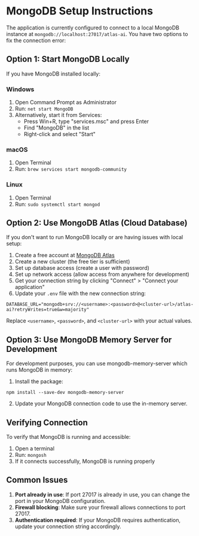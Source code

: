 # MongoDB Setup Instructions

The application is currently configured to connect to a local MongoDB instance at `mongodb://localhost:27017/atlas-ai`. You have two options to fix the connection error:

## Option 1: Start MongoDB Locally

If you have MongoDB installed locally:

### Windows
1. Open Command Prompt as Administrator
2. Run: `net start MongoDB`
3. Alternatively, start it from Services:
   - Press Win+R, type "services.msc" and press Enter
   - Find "MongoDB" in the list
   - Right-click and select "Start"

### macOS
1. Open Terminal
2. Run: `brew services start mongodb-community`

### Linux
1. Open Terminal
2. Run: `sudo systemctl start mongod`

## Option 2: Use MongoDB Atlas (Cloud Database)

If you don't want to run MongoDB locally or are having issues with local setup:

1. Create a free account at [MongoDB Atlas](https://www.mongodb.com/cloud/atlas)
2. Create a new cluster (the free tier is sufficient)
3. Set up database access (create a user with password)
4. Set up network access (allow access from anywhere for development)
5. Get your connection string by clicking "Connect" > "Connect your application"
6. Update your `.env` file with the new connection string:

```
DATABASE_URL="mongodb+srv://<username>:<password>@<cluster-url>/atlas-ai?retryWrites=true&w=majority"
```

Replace `<username>`, `<password>`, and `<cluster-url>` with your actual values.

## Option 3: Use MongoDB Memory Server for Development

For development purposes, you can use mongodb-memory-server which runs MongoDB in memory:

1. Install the package:
```
npm install --save-dev mongodb-memory-server
```

2. Update your MongoDB connection code to use the in-memory server.

## Verifying Connection

To verify that MongoDB is running and accessible:

1. Open a terminal
2. Run: `mongosh`
3. If it connects successfully, MongoDB is running properly

## Common Issues

1. **Port already in use**: If port 27017 is already in use, you can change the port in your MongoDB configuration.
2. **Firewall blocking**: Make sure your firewall allows connections to port 27017.
3. **Authentication required**: If your MongoDB requires authentication, update your connection string accordingly.
